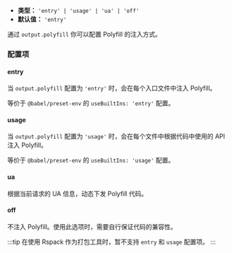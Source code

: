 - **类型：** `'entry' | 'usage' | 'ua' | 'off'`
- **默认值：** `'entry'`

通过 `output.polyfill` 你可以配置 Polyfill 的注入方式。

### 配置项

#### entry

当 `output.polyfill` 配置为 `'entry'` 时，会在每个入口文件中注入 Polyfill。

等价于 `@babel/preset-env` 的 `useBuiltIns: 'entry'` 配置。

#### usage

当 `output.polyfill` 配置为 `'usage'` 时，会在每个文件中根据代码中使用的 API 注入 Polyfill。

等价于 `@babel/preset-env` 的 `useBuiltIns: 'usage'` 配置。

#### ua

根据当前请求的 UA 信息，动态下发 Polyfill 代码。

#### off

不注入 Polyfill。使用此选项时，需要自行保证代码的兼容性。

:::tip
在使用 Rspack 作为打包工具时，暂不支持 `entry` 和 `usage` 配置项。
:::

